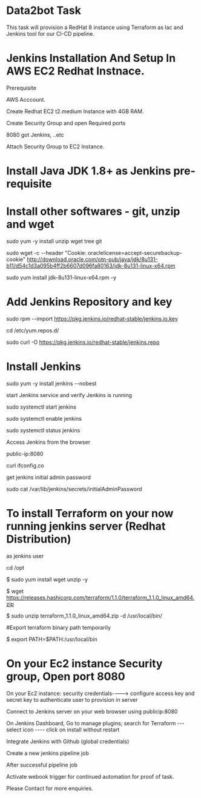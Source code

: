 # Data2bot Task
This task will provision a RedHat 8 instance using Terraform as Iac and Jenkins tool for our CI-CD pipeline.
# Jenkins Installation And Setup In AWS EC2 Redhat Instnace.

Prerequisite

AWS Acccount.

Create Redhat EC2 t2.medium Instance with 4GB RAM.

Create Security Group and open Required ports

8080 got Jenkins, ..etc

Attach Security Group to EC2 Instance.

# Install Java JDK 1.8+ as Jenkins pre-requisite

# Install other softwares - git, unzip and wget

sudo yum -y install unzip wget tree git

sudo wget -c --header "Cookie: oraclelicense=accept-securebackup-cookie" http://download.oracle.com/otn-pub/java/jdk/8u131-b11/d54c1d3a095b4ff2b6607d096fa80163/jdk-8u131-linux-x64.rpm

sudo yum install jdk-8u131-linux-x64.rpm -y

# Add Jenkins Repository and key

sudo rpm --import https://pkg.jenkins.io/redhat-stable/jenkins.io.key

cd /etc/yum.repos.d/

sudo curl -O https://pkg.jenkins.io/redhat-stable/jenkins.repo

# Install Jenkins

sudo yum -y install jenkins  --nobest

start Jenkins service and verify Jenkins is running

sudo systemctl start jenkins

sudo systemctl enable jenkins

sudo systemctl status jenkins

Access Jenkins from the browser

public-ip:8080

curl ifconfig.co 

get jenkins initial admin password

sudo cat /var/lib/jenkins/secrets/initialAdminPassword

# To install Terraform on your now running jenkins server (Redhat Distribution)

as jenkins user

cd /opt

$ sudo yum install wget unzip -y

$ wget https://releases.hashicorp.com/terraform/1.1.0/terraform_1.1.0_linux_amd64.zip

$ sudo unzip terraform_1.1.0_linux_amd64.zip -d /usr/local/bin/

#Export terraform binary path temporarily

$ export PATH=$PATH:/usr/local/bin

# On your Ec2 instance Security group, Open port 8080

On your Ec2 instance: security credentials----> configure access key and secret key to authenticate user to provision in server

Connect to Jenkins server on your web browser using publicip:8080

On Jenkins Dashboard, Go to manage plugins; search for Terraform --- select icon ---- click on install without restart

Integrate Jenkins with Github (global credentials)

Create a new jenkins pipeline job

After successful pipeline job

Activate webook trigger for continued automation for proof of task.

Please Contact for more enquiries.

